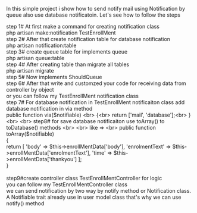 In this simple project i show how to send notify mail using Notification by queue also use database notificatoin. Let's see how to follow the steps

step 1# At first make a command for creating notification class <br>
 php artisan make:notification TestEnrollMent <br>
step 2# After that create notification table for database notification<br>
php artisan notification:table <br>
step 3# create queue table for implements queue <br>
php artisan queue:table <br>
step 4# After creating table than migrate all tables <br>
php artisan migrate <br>
step 5# Now implements ShouldQueue  <br>
step 6# After that write and customzed your code for receiving data from controller by object <br>
or you can follow my TestEnrollMent  notification class <br>
step 7# For database notification in TestEnrollMent notificaiton class add database notification in via method <br>
public function via($notifiable)  <br>
    {<br>
        return ['mail', 'database'];<br>
    }<br>
    <br>
step8# for save database notificaiton use toArray() to toDatabase() methods <br>
<br>
like =>
<br>
public function toArray($notifiable)<br>
    {<br>
        return [
           'body' => $this->enrollMentData['body'],
           'enrolmentText' => $this->enrollMentData['enrolmentText'],
           'time' => $this->enrollMentData['thankyou']
        ];<br>
    }<br>
 <br>
 step9#create controller class TestEnrollMentController for logic  <br>
 you can follow my TestEnrollMentController class <br> 
 we can send notification by two way by notify method or Notification class. <br>
 A Notifiable trait already use in user model class that's why we can use notify() method
    
